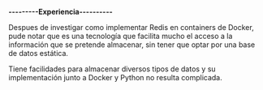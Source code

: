 **---------Experiencia----------**

Despues de investigar como implementar Redis en containers de Docker, pude notar que es una tecnología que facilita mucho el acceso a la información que se pretende almacenar, sin tener que optar por una base de datos estática. 

Tiene facilidades para almacenar diversos tipos de datos y su implementación junto a Docker y Python no resulta complicada. 